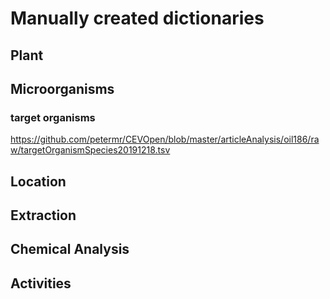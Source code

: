 # Manually created dictionaries

## Plant

## Microorganisms

### target organisms
https://github.com/petermr/CEVOpen/blob/master/articleAnalysis/oil186/raw/targetOrganismSpecies20191218.tsv 

## Location

## Extraction

## Chemical Analysis

## Activities

